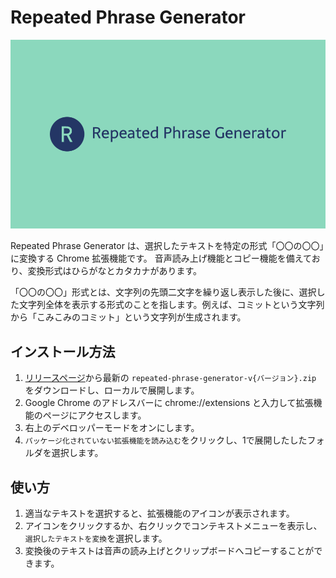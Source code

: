 # Repeated Phrase Generator

![Repeated Phrase Generator Logo](docs/logo.png)

Repeated Phrase Generator は、選択したテキストを特定の形式「〇〇の〇〇」に変換する Chrome 拡張機能です。
音声読み上げ機能とコピー機能を備えており、変換形式はひらがなとカタカナがあります。

「〇〇の〇〇」形式とは、文字列の先頭二文字を繰り返し表示した後に、選択した文字列全体を表示する形式のことを指します。例えば、コミットという文字列から「こみこみのコミット」という文字列が生成されます。

## インストール方法

1. [リリースページ](https://github.com/ryo-manba/repeated_phrase_generator/releases)から最新の `repeated-phrase-generator-v{バージョン}.zip` をダウンロードし、ローカルで展開します。
2. Google Chrome のアドレスバーに chrome://extensions と入力して拡張機能のページにアクセスします。
3. 右上のデベロッパーモードをオンにします。
4. `パッケージ化されていない拡張機能を読み込む`をクリックし、1で展開したしたフォルダを選択します。

## 使い方

1. 適当なテキストを選択すると、拡張機能のアイコンが表示されます。
2. アイコンをクリックするか、右クリックでコンテキストメニューを表示し、`選択したテキストを変換`を選択します。
3. 変換後のテキストは音声の読み上げとクリップボードへコピーすることができます。

